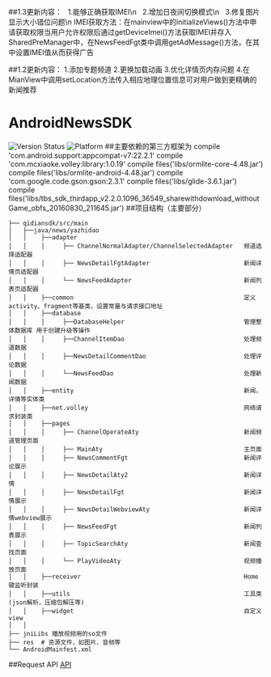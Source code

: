 ##1.3更新内容：
    1.能够正确获取IMEI\n
    2.增加日夜间切换模式\n
    3.修复图片显示大小错位问题\n
IMEI获取方法：在mainview中的initializeViews()方法中申请获取权限当用户允许权限后通过getDeviceImei()方法获取IMEI并存入SharedPreManager中，在NewsFeedFgt类中调用getAdMessage()方法，在其中设置IMEI值从而获得广告


##1.2更新内容：
    1.添加专题频道
    2.更换加载动画
    3.优化详情页内存问题
    4.在MianView中调用setLocation方法传入相应地理位置信息可对用户做到更精确的新闻推荐
  
# AndroidNewsSDK
 ![Version Status](https://img.shields.io/badge/AndroidNewsSdk-1.0.1-yellow.svg)
 ![Platform](https://img.shields.io/badge/platform-android-brightgreen.svg)
##主要依赖的第三方框架为
    compile 'com.android.support:appcompat-v7:22.2.1'
    compile 'com.mcxiaoke.volley:library:1.0.19'
    compile files('libs/ormlite-core-4.48.jar')
    compile files('libs/ormlite-android-4.48.jar')
    compile 'com.google.code.gson:gson:2.3.1'
    compile files('libs/glide-3.6.1.jar')
    compile files('libs/tbs_sdk_thirdapp_v2.2.0.1096_36549_sharewithdownload_withoutGame_obfs_20160830_211645.jar')
##项目结构（主要部分）
```
├── qidiansdk/src/main
|   ├──java/news/yazhidao
│   │    ├──adapter    
│   │    │     ├── ChannelNormalAdapter/ChannelSelectedAdapter   频道选择适配器
│   │    │     ├── NewsDetailFgtAdapter                          新闻详情页适配器
│   │    │     └── NewsFeedAdapter                               新闻列表页适配器
│   │    ├──common                                               定义activity、fragment等基类，设置常量与请求接口地址
│   │    ├──database
│   │    │     ├──DatabaseHelper                                 管理整体数据库 用于创建升级等操作
│   │    │     ├──ChannelItemDao                                 处理频道数据
│   │    │     ├──NewsDetailCommentDao                           处理评论数据
│   │    │     └──NewsFeedDao                                    处理新闻数据
│   │    ├──entity                                               新闻，详情等实体类
│   │    ├──net.volley                                           网络请求封装类
│   │    ├──pages   
│   │    │     ├── ChannelOperateAty                             新闻频道管理页面
│   │    │     ├── MainAty                                       主页面
│   │    │     ├── NewsCommentFgt                                新闻评论展示
│   │    │     ├── NewsDetailAty2                                新闻详情
│   │    │     ├── NewsDetailFgt                                 新闻详情展示
│   │    │     ├── NewsDetailWebviewAty                          新闻详情webview展示
│   │    │     ├── NewsFeedFgt                                   新闻列表展示
│   │    │     ├── TopicSearchAty                                新闻查找页面
│   │    │     └── PlayVideoAty                                  视频播放页面
│   │    ├──receiver                                             Home键监听封装
│   │    ├──utils                                                工具类(json解析，压缩包解压等)
│   │    ├──widget                                               自定义view
│   │
├── jniLibs 播放视频用的so文件
├── res  # 资源文件，如图片、音频等
└── AndroidMainfest.xml  
```
##Request API
[API](https://github.com/YuanHuiAce/AndroidNewsSDK/wiki/request-Api "悬停显示")  

